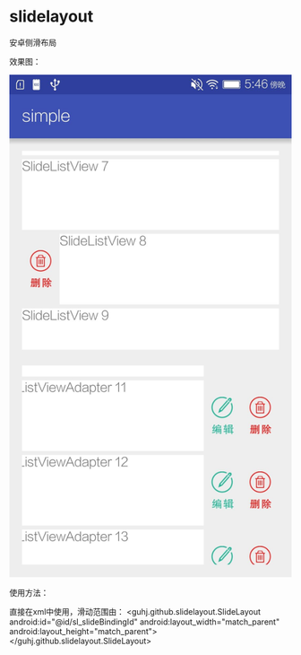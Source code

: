 # slidelayout
安卓侧滑布局

效果图：

![slidelayout](https://github.com/guhongjie/slidelayout/blob/master/img/image.jpg?raw=true)

使用方法：

直接在xml中使用，滑动范围由：
      <guhj.github.slidelayout.SlideLayout 
          android:id="@id/sl_slideBindingId"
          android:layout_width="match_parent"
          android:layout_height="match_parent">
          <RelativeLayout
              android:id="@id/sl_contentLayout"
              android:layout_width="match_parent"
              android:layout_height="90dp"
              android:background="@android:color/white">
              <TextView
                  android:id="@+id/tv_title"
                  android:layout_width="wrap_content"
                  android:layout_height="wrap_content"
                  android:textSize="18sp" />
          </RelativeLayout>
          <View
              android:id="@id/sl_leftLayout"
              android:layout_width="40dp"
              android:layout_height="match_parent"/>
          <View
              android:id="@id/sl_rightLayout"
              android:layout_width="80dp"
              android:layout_height="match_parent"/>
      </guhj.github.slidelayout.SlideLayout>
